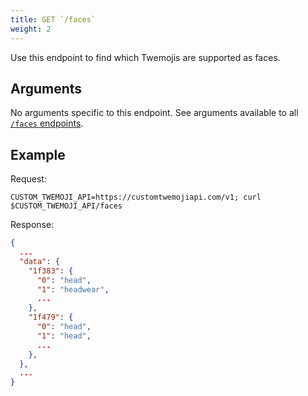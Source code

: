 ```yaml
---
title: GET `/faces`
weight: 2
---
```


Use this endpoint to find which Twemojis are supported as faces.

## Arguments

No arguments specific to this endpoint. See arguments available to all [`/faces` endpoints](/docs/faces/#arguments).

## Example

Request:

```curl
CUSTOM_TWEMOJI_API=https://customtwemojiapi.com/v1; curl $CUSTOM_TWEMOJI_API/faces
```

Response:

```json
{
  ...
  "data": {
    "1f383": {
      "0": "head",
      "1": "headwear",
      ...
    },
    "1f479": {
      "0": "head",
      "1": "head",
      ...
    },
  },
  ...
}
```
